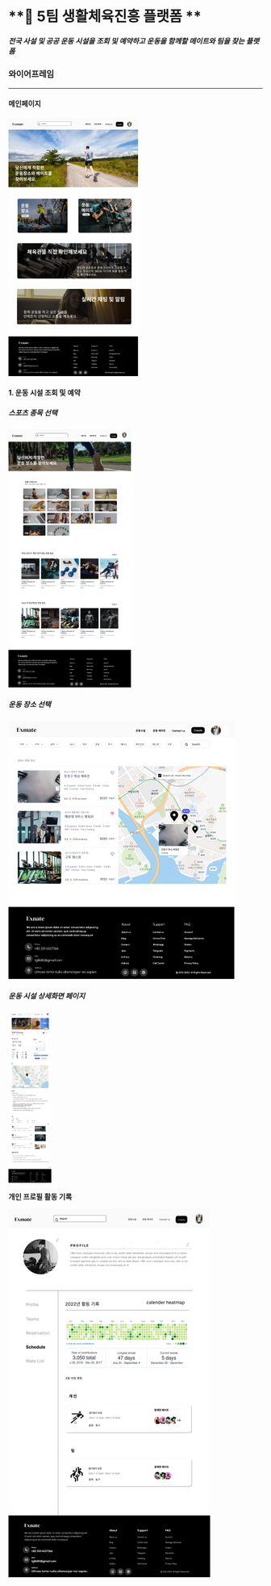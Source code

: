 # **💪 5팀 생활체육진흥 플랫폼   **

#####  **전국 사설 및 공공 운동 시설을 조회 및 예약하고 운동을 함께할 메이트와 팀을 찾는 플랫폼**



### 와이어프레임

---

#### 메인페이지

<img src="README.assets/Main.png" alt="Main" style="zoom:50%;" />

#### 1. 운동 시설 조회 및 예약

##### 스포츠 종목 선택									

<img src="README.assets/16499402368434.png" alt="16499402368434" style="zoom: 50%;" />

##### 운동 장소 선택

<img src="README.assets/16499401667611.png" alt="16499401667611" style="zoom:50%;" />

##### 운동 시설 상세화면 페이지

<img src="README.assets/image-20220419182919166.png" alt="image-20220419182919166" style="zoom: 33%;" />



**개인 프로필 활동 기록**

![image-20220419183009825](README.assets/image-20220419183009825.png)
